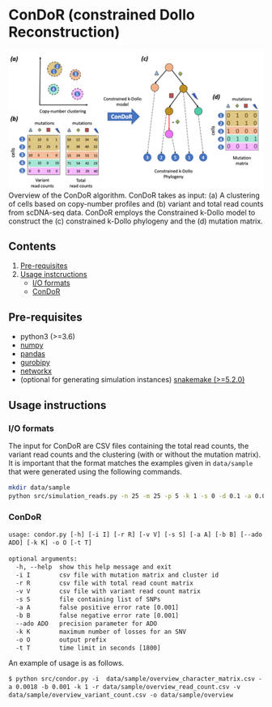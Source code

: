 # ConDoR (constrained Dollo Reconstruction)

![Overview of ConDoR](condor_overview.png)
Overview of the ConDoR algorithm.
ConDoR takes as input: (a) A clustering of cells based on copy-number profiles and (b) variant and total read counts from scDNA-seq data.
ConDoR employs the Constrained k-Dollo model to construct the (c) constrained k-Dollo phylogeny and the (d) mutation matrix.


## Contents

  1. [Pre-requisites](#pre-requisites)
  2. [Usage instcructions](#usage)
     * [I/O formats](#io)
     * [ConDoR](#condor)

<a name="pre-requisites"></a>
## Pre-requisites
+ python3 (>=3.6)
+ [numpy](https://numpy.org/doc/)
+ [pandas](https://pandas.pydata.org/pandas-docs/stable/index.html)
+ [gurobipy](https://www.gurobi.com/documentation/9.0/quickstart_mac/py_python_interface.html)
+ [networkx](https://networkx.org/)
+ (optional for generating simulation instances) [snakemake (>=5.2.0)](https://snakemake.readthedocs.io)

<a name="usage"></a>
## Usage instructions

<a name="io"></a>
### I/O formats
The input for ConDoR are CSV files containing the total read counts, the variant read counts and the clustering (with or without the mutation matrix).
It is important that the format matches the examples given in `data/sample` that were generated using the following commands.

```bash
mkdir data/sample
python src/simulation_reads.py -n 25 -m 25 -p 5 -k 1 -s 0 -d 0.1 -a 0.001 -b 0.001 -o data/sample/overview
```

<a name="condor"></a>
### ConDoR

    usage: condor.py [-h] [-i I] [-r R] [-v V] [-s S] [-a A] [-b B] [--ado ADO] [-k K] -o O [-t T]

    optional arguments:
      -h, --help  show this help message and exit
      -i I        csv file with mutation matrix and cluster id
      -r R        csv file with total read count matrix
      -v V        csv file with variant read count matrix
      -s S        file containing list of SNPs
      -a A        false positive error rate [0.001]
      -b B        false negative error rate [0.001]
      --ado ADO   precision parameter for ADO
      -k K        maximum number of losses for an SNV
      -o O        output prefix
      -t T        time limit in seconds [1800]

An example of usage is as follows.

    $ python src/condor.py -i  data/sample/overview_character_matrix.csv -a 0.0018 -b 0.001 -k 1 -r data/sample/overview_read_count.csv -v data/sample/overview_variant_count.csv -o data/sample/overview 
